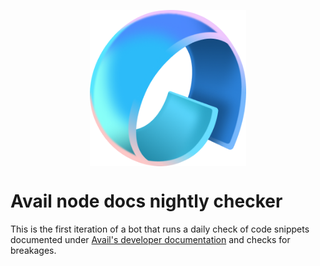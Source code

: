 <p align="center">
<img align="center" src="avail-logo.png" width="250">
</p>

# Avail node docs nightly checker

This is the first iteration of a bot that runs a daily check of code snippets documented under [Avail's developer documentation](https://docs.availproject.org/) and checks for breakages.

